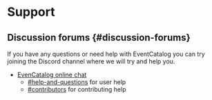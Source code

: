 # Support

## Discussion forums {#discussion-forums}

If you have any questions or need help with EventCatalog you can try joining the Discord channel where we will try and help you.

- [EvenCatalog online chat](https://discord.gg/3rjaZMmrAm)
  - [#help-and-questions](https://discord.gg/3rjaZMmrAm) for user help
  - [#contributors](https://discord.gg/3rjaZMmrAm) for contributing help
